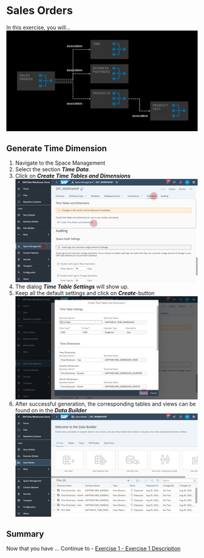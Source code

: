 # Sales Orders

In this exercise, you will...
  <br>![](/exercises/ex3/images/SalesOrders.png)

## Generate Time Dimension
1. Navigate to the Space Management
2. Select the section <b><i>Time Data</i></b>.
3. Click on <b><i>Create Time Tables and Dimensions</i></b>
  <br>![](/exercises/ex3/images/create_time_dimension_01.png)
4. The dialog <b><i>Time Table Settings</i></b> will show up.
5. Keep all the default settings and click on <b><i>Create</i></b>-button
  <br>![](/exercises/ex3/images/create_time_dimension_02.png)
6. After successful generation, the corresponding tables and views can be found on in the <i><b>Data Builder</b></i>
  <br>![](/exercises/ex3/images/create_time_dimension_03.png)
## Summary

Now that you have ... 
Continue to - [Exercise 1 - Exercise 1 Description](../ex1/README.md)
